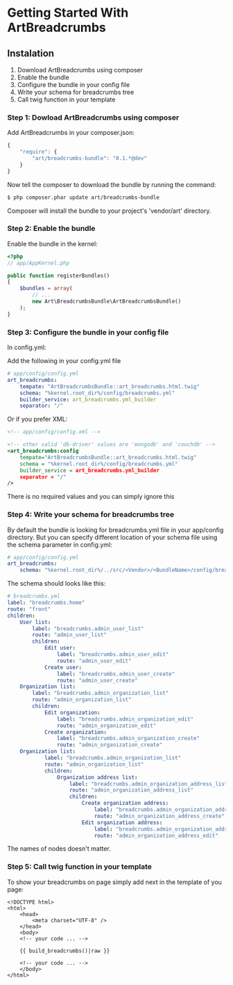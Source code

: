 Getting Started With ArtBreadcrumbs
==================================

## Instalation

1. Download ArtBreadcrumbs using composer
2. Enable the bundle
3. Configure the bundle in your config file
4. Write your schema for breadcrumbs tree
5. Call twig function in your template

### Step 1: Dowload ArtBreadcrumbs using composer
Add ArtBreadcrumbs in your composer.json:

```js
{
    "require": {
        "art/breadcrumbs-bundle": "0.1.*@dev"
    }
}
```

Now tell the composer to download the bundle by running the command:

``` bash
$ php composer.phar update art/breadcrumbs-bundle
```

Composer will install the bundle to your project's 'vendor/art' directory.

### Step 2: Enable the bundle

Enable the bundle in the kernel:

``` php
<?php
// app/AppKernel.php

public function registerBundles()
{
    $bundles = array(
        // ...
        new Art\BreadcrumbsBundle\ArtBreadcrumbsBundle()
    );
}
```

### Step 3: Configure the bundle in your config file

In config.yml:

Add the following in your config.yml file

``` yaml
# app/config/config.yml
art_breadcrumbs:
    tempate: "ArtBreadcrumbsBundle::art_breadcrumbs.html.twig"
    schema: "%kernel.root_dir%/config/breadcrumbs.yml"
    builder_service: art_breadcrumbs.yml_builder
    separator: "/"
```

Or if you prefer XML:

``` xml
<!-- app/config/config.xml -->

<!-- other valid 'db-driver' values are 'mongodb' and 'couchdb' -->
<art_breadcrumbs:config
    tempate="ArtBreadcrumbsBundle::art_breadcrumbs.html.twig"
    schema = "%kernel.root_dir%/config/breadcrumbs.yml"
    builder_service = art_breadcrumbs.yml_builder
    separator = "/"
/>
```

There is no required values and you can simply ignore this

### Step 4: Write your schema for breadcrumbs tree

By default the bundle is looking for breadcrumbs.yml file in your app/config directory. But you can specify different
location of your schema file using the schema parameter in config.yml:

``` yaml
# app/config/config.yml
art_breadcrumbs:
    schema: "%kernel.root_dir%/../src/<Vendor>/<BundleName>/config/breadcrumbs.yml"
```

The schema should looks like this:

``` yaml
# breadcrumbs.yml
label: "breadcrumbs.home"
route: "front"
children:
    User list:
        label: "breadcrumbs.admin_user_list"
        route: "admin_user_list"
        children:
            Edit user:
                label: "breadcrumbs.admin_user_edit"
                route: "admin_user_edit"
            Create user:
                label: "breadcrumbs.admin_user_create"
                route: "admin_user_create"
    Organization list:
        label: "breadcrumbs.admin_organization_list"
        route: "admin_organization_list"
        children:
            Edit organization:
                label: "breadcrumbs.admin_organization_edit"
                route: "admin_organization_edit"
            Create organization:
                label: "breadcrumbs.admin_organization_create"
                route: "admin_organization_create"
    Organization list:
            label: "breadcrumbs.admin_organization_list"
            route: "admin_organization_list"
            children:
                Organization address list:
                    label: "breadcrumbs.admin_organization_address_list"
                    route: "admin_organization_address_list"
                    children:
                        Create organization address:
                            label: "breadcrumbs.admin_organization_address_create"
                            route: "admin_organization_address_create"
                        Edit organization address:
                            label: "breadcrumbs.admin_organization_address_edit"
                            route: "admin_organization_address_edit"
```

The names of nodes doesn't matter.

### Step 5: Call twig function in your template

To show your breadcrumbs on page simply add next in the template of you page:

``` html+jinja
<!DOCTYPE html>
<html>
    <head>
        <meta charset="UTF-8" />
    </head>
    <body>
    <!-- your code ... -->

    {{ build_breadcrumbs()|raw }}

    <!-- your code ... -->
    </body>
</html>
```